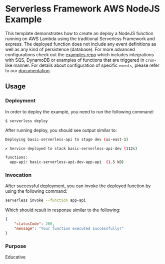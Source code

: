 # Serverless Framework AWS NodeJS Example

This template demonstrates how to create an deploy a NodeJS function running on AWS Lambda using the traditional Serverless Framework and express. The deployed function does not include any event definitions as well as any kind of persistence (database). For more advanced configurations check out the [examples repo](https://github.com/serverless/examples/) which includes integrations with SQS, DynamoDB or examples of functions that are triggered in `cron`-like manner. For details about configuration of specific `events`, please refer to our [documentation](https://www.serverless.com/framework/docs/providers/aws/events/).

## Usage

### Deployment

In order to deploy the example, you need to run the following command:

```
$ serverless deploy
```

After running deploy, you should see output similar to:

```bash
Deploying basic-serverless-api to stage dev (us-east-1)

✔ Service deployed to stack basic-serverless-api-dev (112s)

functions:
  app-api: basic-serverless-api-dev-app-api  (1.5 kB)
```

### Invocation

After successful deployment, you can invoke the deployed function by using the following command:

```bash
serverless invoke --function app-api
```

Which should result in response similar to the following:

```json
{
	"statusCode": 200,
	"message": "Your function executed successfully!"
}
```

### Purpose

Educative
